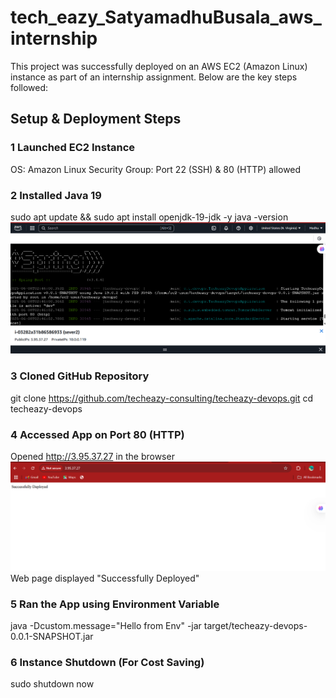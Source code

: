 # tech_eazy_SatyamadhuBusala_aws_internship
This project was successfully deployed on an AWS EC2 (Amazon Linux) instance as part of an internship assignment. Below are the key steps followed:
## Setup & Deployment Steps
### 1 Launched EC2 Instance
  OS: Amazon Linux 
  Security Group: Port 22 (SSH) & 80 (HTTP) allowed
### 2 Installed Java 19
sudo apt update && sudo apt install openjdk-19-jdk -y
java -version
![img2](https://github.com/SatyamadhuBusala/tech_eazy_SatyamadhuBusala_aws_internship/blob/main/project%20img/Screenshot%202025-06-08%20094416.png)
### 3 Cloned GitHub Repository
git clone https://github.com/techeazy-consulting/techeazy-devops.git
cd techeazy-devops
### 4 Accessed App on Port 80 (HTTP)
Opened http://3.95.37.27 in the browser
![img2](https://github.com/SatyamadhuBusala/tech_eazy_SatyamadhuBusala_aws_internship/blob/main/project%20img/Screenshot%202025-06-08%20094452.png)
Web page displayed "Successfully Deployed"
### 5 Ran the App using Environment Variable
java -Dcustom.message="Hello from Env" -jar target/techeazy-devops-0.0.1-SNAPSHOT.jar
### 6 Instance Shutdown (For Cost Saving)
sudo shutdown now

